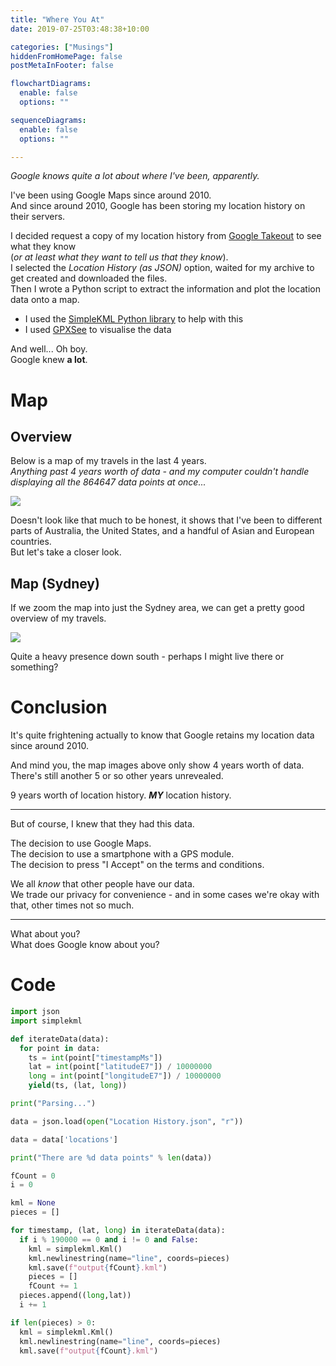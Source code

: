 ```yaml
---
title: "Where You At"
date: 2019-07-25T03:48:38+10:00

categories: ["Musings"]
hiddenFromHomePage: false
postMetaInFooter: false

flowchartDiagrams:
  enable: false
  options: ""

sequenceDiagrams: 
  enable: false
  options: ""

---
```


_Google knows quite a lot about where I've been, apparently._  

I've been using Google Maps since around 2010.  
And since around 2010, Google has been storing my location history on their servers.

I decided request a copy of my location history from [Google Takeout](https://takeout.google.com) to see what they know  
(_or at least what they want to tell us that they know_).  
I selected the _Location History (as JSON)_ option, waited for my archive to get created and downloaded the files.  
Then I wrote a Python script to extract the information and plot the location data onto a map.

* I used the [SimpleKML Python library](http://simplekml.readthedocs.io/) to help with this
* I used [GPXSee](https://www.gpxsee.org/) to visualise the data

And well...
Oh boy.  
Google knew **a lot**.

# Map

## Overview

Below is a map of my travels in the last 4 years.  
_Anything past 4 years worth of data - and my computer couldn't handle displaying all the 864647 data points at once..._

![](overview.png)

Doesn't look like that much to be honest, it shows that I've been to different parts of Australia, the United States, and a handful of Asian and European countries.  
But let's take a closer look.

## Map (Sydney)

If we zoom the map into just the Sydney area, we can get a pretty good overview of my travels.  

![](plots_sydney.png)

Quite a heavy presence down south - perhaps I might live there or something?

# Conclusion

It's quite frightening actually to know that Google retains my location data since around 2010.  

And mind you, the map images above only show 4 years worth of data.  
There's still another 5 or so other years unrevealed.

9 years worth of location history. ***MY*** location history.

---

But of course, I knew that they had this data.  

The decision to use Google Maps.  
The decision to use a smartphone with a GPS module.  
The decision to press "I Accept" on the terms and conditions.

We all _know_ that other people have our data.  
We trade our privacy for convenience - and in some cases we're okay with that, other times not so much.

---

What about you?  
What does Google know about you?

# Code

```python
import json
import simplekml

def iterateData(data):
  for point in data:
    ts = int(point["timestampMs"])
    lat = int(point["latitudeE7"]) / 10000000
    long = int(point["longitudeE7"]) / 10000000
    yield(ts, (lat, long))

print("Parsing...")

data = json.load(open("Location History.json", "r"))

data = data['locations']

print("There are %d data points" % len(data))

fCount = 0
i = 0

kml = None
pieces = []

for timestamp, (lat, long) in iterateData(data):
  if i % 190000 == 0 and i != 0 and False:
    kml = simplekml.Kml()
    kml.newlinestring(name="line", coords=pieces)
    kml.save(f"output{fCount}.kml")
    pieces = []
    fCount += 1
  pieces.append((long,lat))
  i += 1

if len(pieces) > 0:
  kml = simplekml.Kml()
  kml.newlinestring(name="line", coords=pieces)
  kml.save(f"output{fCount}.kml")
```
